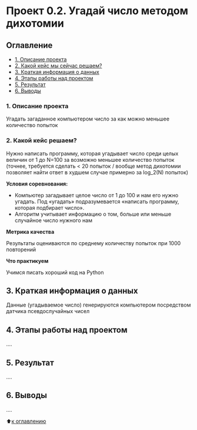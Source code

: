 # Проект 0.2. Угадай число методом дихотомии


## Оглавление
* [1. Описание проекта](https://github.com/Vladis-GitHub/sf_data_sciense/tree/main/project_0.2/README.md#Описание-проекта)
* [2. Какой кейс мы сейчас решаем?](https://github.com/Vladis-GitHub/sf_data_sciense/tree/main/project_0.2/README.md#Какой-кейс-решаем)
* [3. Краткая информация о данных](https://github.com/Vladis-GitHub/sf_data_sciense/tree/main/project_0.2/README.md#Краткая-информация-о-данных)
* [4. Этапы работы над проектом](https://github.com/Vladis-GitHub/sf_data_sciense/tree/main/project_0.2/README.md#Этапы-работы-над-проектом)
* [5. Результат](https://github.com/Vladis-GitHub/sf_data_sciense/tree/main/project_0.2/README.md#Результат)
* [6. Выводы](https://github.com/Vladis-GitHub/sf_data_sciense/tree/main/project_0.2/README.md#Выводы)


### 1. Описание проекта

Угадать загаданное компьютером число за как можно меньшее количество попыток


### 2. Какой кейс решаем?

Нужно написать программу, которая угадывает число среди целых величин от 1 до N=100 за возможно меньшее количество попыток 
(точнее, требуется сделать < 20 попыток / вообще метод дихотомии позволяет найти ответ в худшем случае примерно за log_2(N) попыток)


**Условия соревнования:**
- Компьютер загадывает целое число от 1 до 100 и нам его нужно угадать. Под «угадать» подразумевается «написать программу, которая подбирает число».
- Алгоритм учитывает информацию о том, больше или меньше случайное число нужного нам


**Метрика качества**

Результаты оцениваются по среднему количеству попыток при 1000 повторений


**Что практикуем**

Учимся писать хороший код на Python


## 3. Краткая информация о данных

Данные (угадываемое число) генерируются компьютером посредством датчика псевдослучайных чисел


## 4. Этапы работы над проектом

....


## 5. Результат

....

## 6. Выводы

....


:arrow_up:[к оглавлению](https://github.com/Vladis-GitHub/sf_data_sciense/tree/main/project_0.2/README.md#Оглавление)